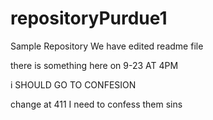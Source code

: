 # repositoryPurdue1
Sample Repository
We have edited readme file

there is something here on 9-23 AT 4PM 

i SHOULD GO TO CONFESION

change at 411
I need to confess them sins